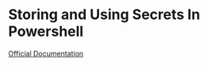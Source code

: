 # Storing and Using Secrets In Powershell

[Official Documentation](https://learn.microsoft.com/en-us/powershell/module/microsoft.powershell.security/convertto-securestring?view=powershell-7.5)
